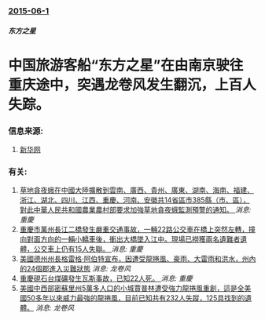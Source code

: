 ### [2015-06-1](/news/2015/06/1/index.md)

##### 东方之星
#  中国旅游客船“东方之星”在由南京驶往重庆途中，突遇龙卷风发生翻沉，上百人失踪。 




### 信息来源:

1. [新华网](http://news.xinhuanet.com/politics/2015-06/02/c_1115477644.htm)

### 有关:

1. [草地貪夜蛾在中國大陸擴散到雲南、廣西、貴州、廣東、湖南、海南、福建、浙江、湖北、四川、江西、重慶、河南、安徽共14省區市385縣（市、區），對此中華人民共和國農業農村部要求加強草地貪夜蛾監測預警的通知。 ](/news/2019/05/19/草地貪夜蛾在中國大陸擴散到雲南-廣西-貴州-廣東-湖南-海南-福建-浙江-湖北-四川-江西-重慶-河南-安徽共14省區市.md) _消息: 重慶_
2. [重慶市萬州長江二橋發生嚴重交通事故，一輛22路公交車在橋上突然左轉，撞向對面方向的一輛小轎車後，衝出大橋墜入江中。現場已撈獲兩名遺難者遺體，公交車上仍有15人失聯。 ](/news/2018/10/28/重慶市萬州長江二橋發生嚴重交通事故-一輛22路公交車在橋上突然左轉-撞向對面方向的一輛小轎車後-衝出大橋墜入江中-現場已.md) _消息: 重慶_
3. [美國德州州長格雷格·阿伯特宣布，因遭受龍捲風、豪雨、大雷雨和洪水，州內的24個郡進入災難狀態](/news/2015/05/25/美國德州州長格雷格-阿伯特宣布-因遭受龍捲風-豪雨-大雷雨和洪水-州內的24個郡進入災難狀態.md) _消息: 龙卷风_
4. [ 重慶硯石台煤礦發生瓦斯事故，已知22人死。 ](/news/2014/06/1/重慶硯石台煤礦發生瓦斯事故-已知22人死.md) _消息: 重慶_
5. [美國中西部密蘇里州5萬多人口的小城賈普林遭受強力龍捲風重創，這是全美國50多年以來威力最強的龍捲風，目前已知共有232人失蹤，125具找到的遺體。](/news/2011/05/23/美國中西部密蘇里州5萬多人口的小城賈普林遭受強力龍捲風重創-這是全美國50多年以來威力最強的龍捲風-目前已知共有232人.md) _消息: 龙卷风_
